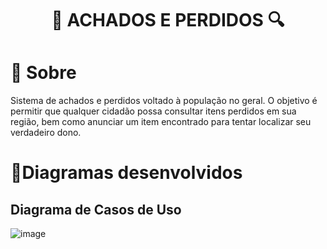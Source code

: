 # <p align="center">🔎 ACHADOS E PERDIDOS 🔍</p>

# 📖 Sobre
Sistema de achados e perdidos voltado à população no geral. O objetivo é permitir que qualquer cidadão possa consultar itens perdidos em sua região, bem como anunciar um item encontrado para tentar localizar seu verdadeiro dono.

# 🧾Diagramas desenvolvidos

## Diagrama de Casos de Uso
![image](https://github.com/user-attachments/assets/f5820083-b61a-4881-b147-a72e8c85800f)


